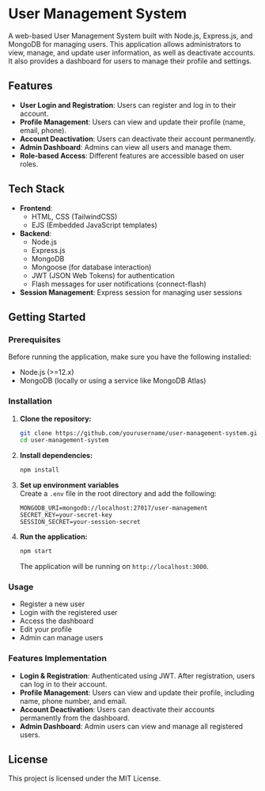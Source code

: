 # User Management System

A web-based User Management System built with Node.js, Express.js, and MongoDB for managing users. This application allows administrators to view, manage, and update user information, as well as deactivate accounts. It also provides a dashboard for users to manage their profile and settings.

## Features

- **User Login and Registration**: Users can register and log in to their account.
- **Profile Management**: Users can view and update their profile (name, email, phone).
- **Account Deactivation**: Users can deactivate their account permanently.
- **Admin Dashboard**: Admins can view all users and manage them.
- **Role-based Access**: Different features are accessible based on user roles.

## Tech Stack

- **Frontend**: 
  - HTML, CSS (TailwindCSS)
  - EJS (Embedded JavaScript templates)
- **Backend**:
  - Node.js
  - Express.js
  - MongoDB
  - Mongoose (for database interaction)
  - JWT (JSON Web Tokens) for authentication
  - Flash messages for user notifications (connect-flash)
- **Session Management**: Express session for managing user sessions

## Getting Started

### Prerequisites

Before running the application, make sure you have the following installed:

- Node.js (>=12.x)
- MongoDB (locally or using a service like MongoDB Atlas)

### Installation

1. **Clone the repository:**

    ```bash
    git clone https://github.com/yourusername/user-management-system.git
    cd user-management-system
    ```

2. **Install dependencies:**

    ```bash
    npm install
    ```

3. **Set up environment variables**  
Create a `.env` file in the root directory and add the following:

    ```env
    MONGODB_URI=mongodb://localhost:27017/user-management
    SECRET_KEY=your-secret-key
    SESSION_SECRET=your-session-secret
    ```

4. **Run the application:**

    ```bash
    npm start
    ```

    The application will be running on `http://localhost:3000`.

### Usage

- Register a new user
- Login with the registered user
- Access the dashboard
- Edit your profile
- Admin can manage users

### Features Implementation

- **Login & Registration**: Authenticated using JWT. After registration, users can log in to their account.
- **Profile Management**: Users can view and update their profile, including name, phone number, and email.
- **Account Deactivation**: Users can deactivate their accounts permanently from the dashboard.
- **Admin Dashboard**: Admin users can view and manage all registered users.

## License

This project is licensed under the MIT License.